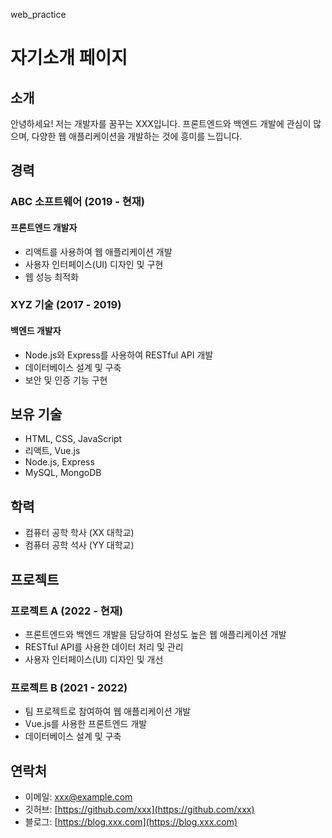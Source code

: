 web_practice
# 자기소개 페이지

## 소개

안녕하세요! 저는 개발자를 꿈꾸는 XXX입니다. 프론트엔드와 백엔드 개발에 관심이 많으며, 다양한 웹 애플리케이션을 개발하는 것에 흥미를 느낍니다.

## 경력

### ABC 소프트웨어 (2019 - 현재)

#### 프론트엔드 개발자

- 리액트를 사용하여 웹 애플리케이션 개발
- 사용자 인터페이스(UI) 디자인 및 구현
- 웹 성능 최적화

### XYZ 기술 (2017 - 2019)

#### 백엔드 개발자

- Node.js와 Express를 사용하여 RESTful API 개발
- 데이터베이스 설계 및 구축
- 보안 및 인증 기능 구현

## 보유 기술

- HTML, CSS, JavaScript
- 리액트, Vue.js
- Node.js, Express
- MySQL, MongoDB

## 학력

- 컴퓨터 공학 학사 (XX 대학교)
- 컴퓨터 공학 석사 (YY 대학교)

## 프로젝트

### 프로젝트 A (2022 - 현재)

- 프론트엔드와 백엔드 개발을 담당하여 완성도 높은 웹 애플리케이션 개발
- RESTful API를 사용한 데이터 처리 및 관리
- 사용자 인터페이스(UI) 디자인 및 개선

### 프로젝트 B (2021 - 2022)

- 팀 프로젝트로 참여하여 웹 애플리케이션 개발
- Vue.js를 사용한 프론트엔드 개발
- 데이터베이스 설계 및 구축

## 연락처

- 이메일: xxx@example.com
- 깃허브: [https://github.com/xxx](https://github.com/xxx)
- 블로그: [https://blog.xxx.com](https://blog.xxx.com)